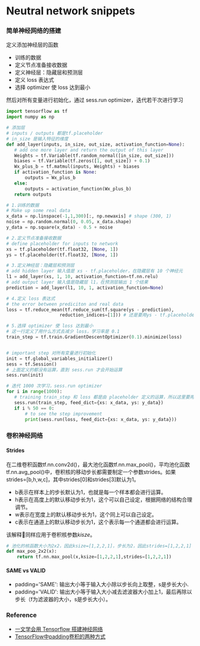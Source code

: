 # Neutral network snippets


### 简单神经网络的搭建
 
定义添加神经层的函数
- 训练的数据
- 定义节点准备接收数据
- 定义神经层：隐藏层和预测层
- 定义 loss 表达式
- 选择 optimizer 使 loss 达到最小

然后对所有变量进行初始化，通过 sess.run optimizer，迭代若干次进行学习



```python 
import tensorflow as tf
import numpy as np

# 添加层
# inputs / outputs 都是tf.placeholder
# in_size 是输入特征的维度
def add_layer(inputs, in_size, out_size, activation_function=None):
   # add one more layer and return the output of this layer
   Weights = tf.Variable(tf.random_normal([in_size, out_size]))
   biases = tf.Variable(tf.zeros([1, out_size]) + 0.1)
   Wx_plus_b = tf.matmul(inputs, Weights) + biases
   if activation_function is None:
       outputs = Wx_plus_b
   else:
       outputs = activation_function(Wx_plus_b)
   return outputs

```


```python
# 1.训练的数据
# Make up some real data 
x_data = np.linspace(-1,1,300)[:, np.newaxis] # shape (300, 1)
noise = np.random.normal(0, 0.05, x_data.shape)
y_data = np.square(x_data) - 0.5 + noise

# 2.定义节点准备接收数据
# define placeholder for inputs to network  
xs = tf.placeholder(tf.float32, [None, 1])
ys = tf.placeholder(tf.float32, [None, 1])

# 3.定义神经层：隐藏层和预测层
# add hidden layer 输入值是 xs - tf.placeholder，在隐藏层有 10 个神经元   
l1 = add_layer(xs, 1, 10, activation_function=tf.nn.relu)
# add output layer 输入值是隐藏层 l1，在预测层输出 1 个结果
prediction = add_layer(l1, 10, 1, activation_function=None)

# 4.定义 loss 表达式
# the error between prediciton and real data    
loss = tf.reduce_mean(tf.reduce_sum(tf.square(ys - prediction),
                    reduction_indices=[1])) # 还是要用ys - tf.placeholder

# 5.选择 optimizer 使 loss 达到最小               
# 这一行定义了用什么方式去减少 loss，学习率是 0.1     
train_step = tf.train.GradientDescentOptimizer(0.1).minimize(loss)


# important step 对所有变量进行初始化
init = tf.global_variables_initializer()
sess = tf.Session()
# 上面定义的都没有运算，直到 sess.run 才会开始运算
sess.run(init)

# 迭代 1000 次学习，sess.run optimizer
for i in range(1000):
   # training train_step 和 loss 都是由 placeholder 定义的运算，所以这里要用 feed 传入参数
   sess.run(train_step, feed_dict={xs: x_data, ys: y_data})
   if i % 50 == 0:
       # to see the step improvement
       print(sess.run(loss, feed_dict={xs: x_data, ys: y_data}))
```


### 卷积神经网络

#### Strides
在二维卷积函数tf.nn.conv2d()，最大池化函数tf.nn.max_pool()，平均池化函数tf.nn.avg_pool()中，卷积核的移动步长都需要制定一个参数strides。如果strides=[b,h,w,c]，其中strides[0]和strides[3]默认为1。
- b表示在样本上的步长默认为1，也就是每一个样本都会进行运算。
- h表示在高度上的默认移动步长为1，这个可以自己设定，根据网络的结构合理调节。
- w表示在宽度上的默认移动步长为1，这个同上可以自己设定。
- c表示在通道上的默认移动步长为1，这个表示每一个通道都会进行运算。

该解释同样应用于卷积核参数*kisze*。
```python
# 池化的核函数大小为2x2，因此ksize=[1,2,2,1]，步长为2，因此strides=[1,2,2,1]
def max_poo_2x2(x): 
	return tf.nn.max_pool(x,ksize=[1,2,2,1],strides=[1,2,2,1])
```


#### SAME vs VALID
- padding='SAME': 输出大小等于输入大小除以步长向上取整，s是步长大小.
- padding='VALID': 输出大小等于输入大小减去滤波器大小加上1，最后再除以步长（f为滤波器的大小，s是步长大小）。




### Reference
- [一文学会用 Tensorflow 搭建神经网络](http://www.jianshu.com/p/e112012a4b2d)
- [TensorFlow中padding卷积的两种方式](https://blog.csdn.net/syyyy712/article/details/80272071)